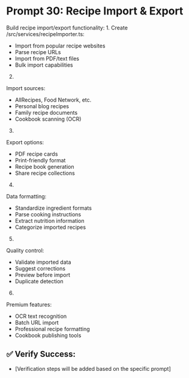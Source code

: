# Prompt 30: Recipe Import & Export

Build recipe import/export functionality:
1.
Create /src/services/recipeImporter.ts:
 - Import from popular recipe websites
 - Parse recipe URLs
 - Import from PDF/text files
 - Bulk import capabilities
2.
Import sources:
 - AllRecipes, Food Network, etc.
 - Personal blog recipes
 - Family recipe documents
 - Cookbook scanning (OCR)
3.
Export options:
 - PDF recipe cards
 - Print-friendly format
 - Recipe book generation
 - Share recipe collections
4.
Data formatting:
 - Standardize ingredient formats
 - Parse cooking instructions
 - Extract nutrition information
 - Categorize imported recipes
5.
Quality control:
 - Validate imported data
 - Suggest corrections
 - Preview before import
 - Duplicate detection
6.
Premium features:
 - OCR text recognition
 - Batch URL import
 - Professional recipe formatting
 - Cookbook publishing tools

## ✅ Verify Success:
- [Verification steps will be added based on the specific prompt]
